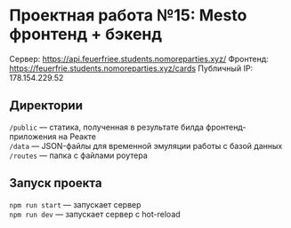 # Проектная работа №15: Mesto фронтенд + бэкенд

Сервер: https://api.feuerfriee.students.nomoreparties.xyz/
Фронтенд: https://feuerfrie.students.nomoreparties.xyz/cards
Публичный IP: 178.154.229.52

## Директории

`/public` — статика, полученная в результате билда фронтенд-приложения на Реакте  
`/data` — JSON-файлы для временной эмуляции работы с базой данных  
`/routes` — папка с файлами роутера  

## Запуск проекта

`npm run start` — запускает сервер   
`npm run dev` — запускает сервер с hot-reload
